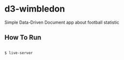 # d3-wimbledon

Simple Data-Driven Document app about football statistic

## How To Run

``` bash

$ live-server

```
